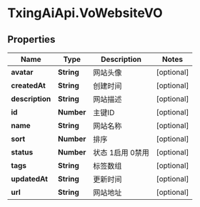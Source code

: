 # TxingAiApi.VoWebsiteVO

## Properties

Name | Type | Description | Notes
------------ | ------------- | ------------- | -------------
**avatar** | **String** | 网站头像 | [optional] 
**createdAt** | **String** | 创建时间 | [optional] 
**description** | **String** | 网站描述 | [optional] 
**id** | **Number** | 主键ID | [optional] 
**name** | **String** | 网站名称 | [optional] 
**sort** | **Number** | 排序 | [optional] 
**status** | **Number** | 状态 1启用 0禁用 | [optional] 
**tags** | **String** | 标签数组 | [optional] 
**updatedAt** | **String** | 更新时间 | [optional] 
**url** | **String** | 网站地址 | [optional] 


